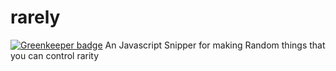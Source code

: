 # rarely

[![Greenkeeper badge](https://badges.greenkeeper.io/dalisoft/rarely.svg)](https://greenkeeper.io/)
An Javascript Snipper for making Random things that you can control rarity
